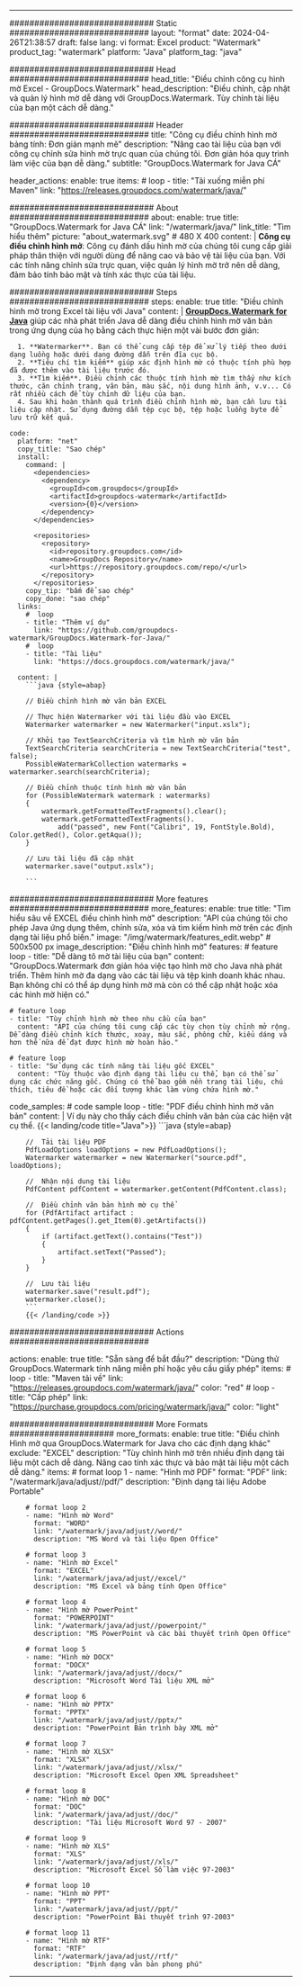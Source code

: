 
---
############################# Static ############################
layout: "format"
date:  2024-04-26T21:38:57
draft: false
lang: vi
format: Excel
product: "Watermark"
product_tag: "watermark"
platform: "Java"
platform_tag: "java"

############################# Head ############################
head_title: "Điều chỉnh công cụ hình mờ Excel - GroupDocs.Watermark"
head_description: "Điều chỉnh, cập nhật và quản lý hình mờ dễ dàng với GroupDocs.Watermark. Tùy chỉnh tài liệu của bạn một cách dễ dàng."

############################# Header ############################
title: "Công cụ điều chỉnh hình mờ bảng tính: Đơn giản mạnh mẽ" 
description: "Nâng cao tài liệu của bạn với công cụ chỉnh sửa hình mờ trực quan của chúng tôi. Đơn giản hóa quy trình làm việc của bạn dễ dàng."
subtitle: "GroupDocs.Watermark for Java CÁ" 

header_actions:
  enable: true
  items:
    #  loop
    - title: "Tải xuống miễn phí Maven"
      link: "https://releases.groupdocs.com/watermark/java/"
      
############################# About ############################
about:
    enable: true
    title: "GroupDocs.Watermark for Java CÁ"
    link: "/watermark/java/"
    link_title: "Tìm hiểu thêm"
    picture: "about_watermark.svg" # 480 X 400
    content: |
       **Công cụ điều chỉnh hình mở**: Công cụ đánh dấu hình mờ của chúng tôi cung cấp giải pháp thân thiện với người dùng để nâng cao và bảo vệ tài liệu của bạn. Với các tính năng chỉnh sửa trực quan, việc quản lý hình mờ trở nên dễ dàng, đảm bảo tính bảo mật và tính xác thực của tài liệu.

############################# Steps ############################
steps:
    enable: true
    title: "Điều chỉnh hình mờ trong Excel tài liệu với Java"
    content: |
      **[GroupDocs.Watermark for Java](https://products.groupdocs.com/watermark/java/)** giúp các nhà phát triển Java dễ dàng điều chỉnh hình mờ văn bản trong ứng dụng của họ bằng cách thực hiện một vài bước đơn giản:
      
      1. **Watermarker**. Bạn có thể cung cấp tệp để xử lý tiếp theo dưới dạng luồng hoặc dưới dạng đường dẫn trên đĩa cục bộ.
      2. **Tiêu chí tìm kiếm** giúp xác định hình mờ có thuộc tính phù hợp đã được thêm vào tài liệu trước đó.
      3. **Tìm kiếm**. Điều chỉnh các thuộc tính hình mờ tìm thấy như kích thước, căn chỉnh trang, văn bản, màu sắc, nội dung hình ảnh, v.v... Có rất nhiều cách để tùy chỉnh dữ liệu của bạn.
      4. Sau khi hoàn thành quá trình điều chỉnh hình mờ, bạn cần lưu tài liệu cập nhật. Sử dụng đường dẫn tệp cục bộ, tệp hoặc luồng byte để lưu trữ kết quả.
   
    code:
      platform: "net"
      copy_title: "Sao chép"
      install:
        command: |
          <dependencies>
            <dependency>
              <groupId>com.groupdocs</groupId>
              <artifactId>groupdocs-watermark</artifactId>
              <version>{0}</version>
            </dependency>
          </dependencies>

          <repositories>
            <repository>
              <id>repository.groupdocs.com</id>
              <name>GroupDocs Repository</name>
              <url>https://repository.groupdocs.com/repo/</url>
            </repository>
          </repositories>
        copy_tip: "bấm để sao chép"
        copy_done: "sao chép"
      links:
        #  loop
        - title: "Thêm ví dụ"
          link: "https://github.com/groupdocs-watermark/GroupDocs.Watermark-for-Java/"
        #  loop
        - title: "Tài liệu"
          link: "https://docs.groupdocs.com/watermark/java/"
          
      content: |
        ```java {style=abap}

        // Điều chỉnh hình mờ văn bản EXCEL

        // Thực hiện Watermarker với tài liệu đầu vào EXCEL
        Watermarker watermarker = new Watermarker("input.xslx");

        // Khởi tạo TextSearchCriteria và tìm hình mờ văn bản
        TextSearchCriteria searchCriteria = new TextSearchCriteria("test", false);
        PossibleWatermarkCollection watermarks = watermarker.search(searchCriteria);
        
        // Điều chỉnh thuộc tính hình mờ văn bản
        for (PossibleWatermark watermark : watermarks)
        {
            watermark.getFormattedTextFragments().clear();
            watermark.getFormattedTextFragments().
                add("passed", new Font("Calibri", 19, FontStyle.Bold), Color.getRed(), Color.getAqua());
        }

        // Lưu tài liệu đã cập nhật
        watermarker.save("output.xslx");
        
        ```            
        
############################# More features ############################
more_features:
  enable: true
  title: "Tìm hiểu sâu về EXCEL điều chỉnh hình mờ"
  description: "API của chúng tôi cho phép Java ứng dụng thêm, chỉnh sửa, xóa và tìm kiếm hình mờ trên các định dạng tài liệu phổ biến."
  image: "/img/watermark/features_edit.webp" # 500x500 px
  image_description: "Điều chỉnh hình mờ"
  features:
    # feature loop
    - title: "Dễ dàng tô mờ tài liệu của bạn"
      content: "GroupDocs.Watermark đơn giản hóa việc tạo hình mờ cho Java nhà phát triển. Thêm hình mờ đa dạng vào các tài liệu và tệp kinh doanh khác nhau. Bạn không chỉ có thể áp dụng hình mờ mà còn có thể cập nhật hoặc xóa các hình mờ hiện có."

    # feature loop
    - title: "Tùy chỉnh hình mờ theo nhu cầu của bạn"
      content: "API của chúng tôi cung cấp các tùy chọn tùy chỉnh mở rộng. Dễ dàng điều chỉnh kích thước, xoay, màu sắc, phông chữ, kiểu dáng và hơn thế nữa để đạt được hình mờ hoàn hảo."

    # feature loop
    - title: "Sử dụng các tính năng tài liệu gốc EXCEL"
      content: "Tùy thuộc vào định dạng tài liệu cụ thể, bạn có thể sử dụng các chức năng gốc. Chúng có thể bao gồm nền trang tài liệu, chú thích, tiêu đề hoặc các đối tượng khác làm vùng chứa hình mờ."
      
  code_samples:
    # code sample loop
    - title: "PDF điều chỉnh hình mờ văn bản"
      content: |
        Ví dụ này cho thấy cách điều chỉnh văn bản của các hiện vật cụ thể.
        {{< landing/code title="Java">}}
        ```java {style=abap}
        
        //  Tải tài liệu PDF
        PdfLoadOptions loadOptions = new PdfLoadOptions();
        Watermarker watermarker = new Watermarker("source.pdf", loadOptions);

        //  Nhận nội dung tài liệu
        PdfContent pdfContent = watermarker.getContent(PdfContent.class);

        //  Điều chỉnh văn bản hình mờ cụ thể
        for (PdfArtifact artifact : pdfContent.getPages().get_Item(0).getArtifacts())
        {
            if (artifact.getText().contains("Test"))
            {
                artifact.setText("Passed");
            }
        }

        //  Lưu tài liệu
        watermarker.save("result.pdf");
        watermarker.close();
        ```
        {{< /landing/code >}}


############################# Actions ############################

actions:
  enable: true
  title: "Sẵn sàng để bắt đầu?"
  description: "Dùng thử GroupDocs.Watermark tính năng miễn phí hoặc yêu cầu giấy phép"
  items:
    #  loop
    - title: "Maven tải về"
      link: "https://releases.groupdocs.com/watermark/java/"
      color: "red"
        #  loop
    - title: "Cấp phép"
      link: "https://purchase.groupdocs.com/pricing/watermark/java/"
      color: "light"


############################# More Formats #####################
more_formats:
    enable: true
    title: "Điều chỉnh Hình mờ qua GroupDocs.Watermark for Java cho các định dạng khác"
    exclude: "EXCEL"
    description: "Tùy chỉnh hình mờ trên nhiều định dạng tài liệu một cách dễ dàng. Nâng cao tính xác thực và bảo mật tài liệu một cách dễ dàng."
    items: 
        # format loop 1
        - name: "Hình mờ PDF"
          format: "PDF"
          link: "/watermark/java/adjust//pdf/"
          description: "Định dạng tài liệu Adobe Portable"

        # format loop 2
        - name: "Hình mờ Word"
          format: "WORD"
          link: "/watermark/java/adjust//word/"
          description: "MS Word và tài liệu Open Office"
          
        # format loop 3
        - name: "Hình mờ Excel"
          format: "EXCEL"
          link: "/watermark/java/adjust//excel/"
          description: "MS Excel và bảng tính Open Office"

        # format loop 4
        - name: "Hình mờ PowerPoint"
          format: "POWERPOINT"
          link: "/watermark/java/adjust//powerpoint/"
          description: "MS PowerPoint và các bài thuyết trình Open Office"

        # format loop 5
        - name: "Hình mờ DOCX"
          format: "DOCX"
          link: "/watermark/java/adjust//docx/"
          description: "Microsoft Word Tài liệu XML mở"
          
        # format loop 6
        - name: "Hình mờ PPTX"
          format: "PPTX"
          link: "/watermark/java/adjust//pptx/"
          description: "PowerPoint Bản trình bày XML mở"
          
        # format loop 7
        - name: "Hình mờ XLSX"
          format: "XLSX"
          link: "/watermark/java/adjust//xlsx/"
          description: "Microsoft Excel Open XML Spreadsheet"

        # format loop 8
        - name: "Hình mờ DOC"
          format: "DOC"
          link: "/watermark/java/adjust//doc/"
          description: "Tài liệu Microsoft Word 97 - 2007"

        # format loop 9
        - name: "Hình mờ XLS"
          format: "XLS"
          link: "/watermark/java/adjust//xls/"
          description: "Microsoft Excel Sổ làm việc 97-2003"

        # format loop 10
        - name: "Hình mờ PPT"
          format: "PPT"
          link: "/watermark/java/adjust//ppt/"
          description: "PowerPoint Bài thuyết trình 97-2003"

        # format loop 11
        - name: "Hình mờ RTF"
          format: "RTF"
          link: "/watermark/java/adjust//rtf/"
          description: "Định dạng văn bản phong phú"

---